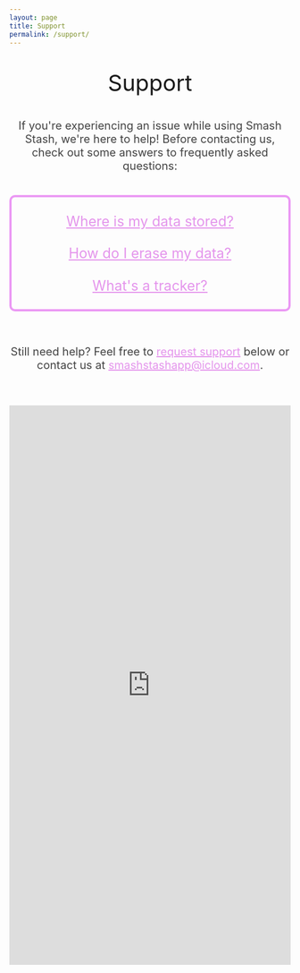 ```yaml
---
layout: page
title: Support
permalink: /support/
---
```


<style type="text/css" media="screen">
    .title {
        font-size: 40px;
        text-align: center;
    }
    .text {
        font-size: 20px;
        color: #424242;
        text-align: center;
    }
    .link-container {
        border: solid 4px #EB99F4;
        border-radius: 10px;
        max-width: 500px;
        min-height: 200px;
        display: flex;
        justify-content: space-evenly;
        flex-direction: column;
        align-self: center;
        margin: 40px auto 60px;
        align-content: center;
    }
    .link {
        color: #E494EC;
        font-size: 25px;
        text-align: center;
        text-decoration: underline;
        margin-left: auto;
        margin-right: auto;
    }
    .link-2 {
        color: #E494EC;
        text-decoration: underline;
    }

</style>

<p class="title">Support</p>

<p class="text">If you're experiencing an issue while using Smash Stash, we're here to help! Before contacting us, check out some answers to frequently asked questions:</p>

<div class="link-container">
<a class="link" href="{{site.baseurl}}/faqs#faq-1">Where is my data stored?</a>
<a class="link" href="{{site.baseurl}}/faqs#faq-4">How do I erase my data?</a>
<a class="link" href="{{site.baseurl}}/faqs#faq-5">What's a tracker?</a>
</div>

<p class="text" style="padding-bottom: 40px">Still need help? Feel free to <a class="link-2" href="#request-form">request support</a> below or<br>contact us at <a class="link-2" href="mailto:smashstashapp@icloud.com">smashstashapp@icloud.com</a>.</p>

<iframe id="request-form" src="https://docs.google.com/forms/d/e/1FAIpQLSelum66-b2EbMks1e6vfRXPwWMPaaUKADp3nB7jzO3Ko5BkqQ/viewform?embedded=true" width="100%" height="1000" frameborder="0" marginheight="0" marginwidth="0">
Loading…</iframe>


[jekyll-organization]: https://github.com/jekyll
